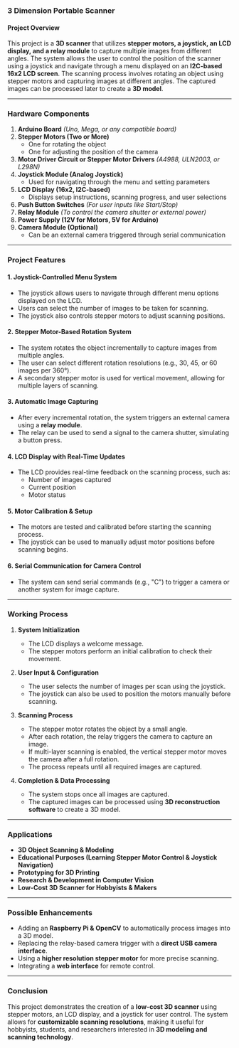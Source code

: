 ### **3 Dimension Portable Scanner**  

#### **Project Overview**  
This project is a **3D scanner** that utilizes **stepper motors, a joystick, an LCD display, and a relay module** to capture multiple images from different angles. The system allows the user to control the position of the scanner using a joystick and navigate through a menu displayed on an **I2C-based 16x2 LCD screen**. The scanning process involves rotating an object using stepper motors and capturing images at different angles. The captured images can be processed later to create a **3D model**.

---

### **Hardware Components**  
1. **Arduino Board** *(Uno, Mega, or any compatible board)*
2. **Stepper Motors (Two or More)**  
   - One for rotating the object  
   - One for adjusting the position of the camera  
3. **Motor Driver Circuit or Stepper Motor Drivers** *(A4988, ULN2003, or L298N)*
4. **Joystick Module (Analog Joystick)**  
   - Used for navigating through the menu and setting parameters  
5. **LCD Display (16x2, I2C-based)**  
   - Displays setup instructions, scanning progress, and user selections  
6. **Push Button Switches** *(For user inputs like Start/Stop)*
7. **Relay Module** *(To control the camera shutter or external power)*
8. **Power Supply (12V for Motors, 5V for Arduino)**
9. **Camera Module (Optional)**
   - Can be an external camera triggered through serial communication  

---

### **Project Features**  
#### **1. Joystick-Controlled Menu System**  
- The joystick allows users to navigate through different menu options displayed on the LCD.  
- Users can select the number of images to be taken for scanning.  
- The joystick also controls stepper motors to adjust scanning positions.  

#### **2. Stepper Motor-Based Rotation System**  
- The system rotates the object incrementally to capture images from multiple angles.  
- The user can select different rotation resolutions (e.g., 30, 45, or 60 images per 360°).  
- A secondary stepper motor is used for vertical movement, allowing for multiple layers of scanning.  

#### **3. Automatic Image Capturing**  
- After every incremental rotation, the system triggers an external camera using a **relay module**.  
- The relay can be used to send a signal to the camera shutter, simulating a button press.  

#### **4. LCD Display with Real-Time Updates**  
- The LCD provides real-time feedback on the scanning process, such as:  
  - Number of images captured  
  - Current position  
  - Motor status  

#### **5. Motor Calibration & Setup**  
- The motors are tested and calibrated before starting the scanning process.  
- The joystick can be used to manually adjust motor positions before scanning begins.  

#### **6. Serial Communication for Camera Control**  
- The system can send serial commands (e.g., "C") to trigger a camera or another system for image capture.  

---

### **Working Process**  

1. **System Initialization**  
   - The LCD displays a welcome message.  
   - The stepper motors perform an initial calibration to check their movement.  

2. **User Input & Configuration**  
   - The user selects the number of images per scan using the joystick.  
   - The joystick can also be used to position the motors manually before scanning.  

3. **Scanning Process**  
   - The stepper motor rotates the object by a small angle.  
   - After each rotation, the relay triggers the camera to capture an image.  
   - If multi-layer scanning is enabled, the vertical stepper motor moves the camera after a full rotation.  
   - The process repeats until all required images are captured.  

4. **Completion & Data Processing**  
   - The system stops once all images are captured.  
   - The captured images can be processed using **3D reconstruction software** to create a 3D model.  

---

### **Applications**  
- **3D Object Scanning & Modeling**  
- **Educational Purposes (Learning Stepper Motor Control & Joystick Navigation)**  
- **Prototyping for 3D Printing**  
- **Research & Development in Computer Vision**  
- **Low-Cost 3D Scanner for Hobbyists & Makers**  

---

### **Possible Enhancements**  
- Adding an **Raspberry Pi & OpenCV** to automatically process images into a 3D model.  
- Replacing the relay-based camera trigger with a **direct USB camera interface**.  
- Using a **higher resolution stepper motor** for more precise scanning.  
- Integrating a **web interface** for remote control.  

---

### **Conclusion**  
This project demonstrates the creation of a **low-cost 3D scanner** using stepper motors, an LCD display, and a joystick for user control. The system allows for **customizable scanning resolutions**, making it useful for hobbyists, students, and researchers interested in **3D modeling and scanning technology**.
